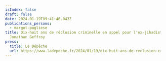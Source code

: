 ```yaml
---
isIndex: false
draft: false
date: 2024-01-19T09:41:46.043Z
publications_persons:
  - margot-pugliese
title: Dix-huit ans de réclusion criminelle en appel pour l'ex-jihadiste
  Jonathan Geffroy
press:
  title: Le Dépêche
  url: https://www.ladepeche.fr/2024/01/19/dix-huit-ans-de-reclusion-criminelle-en-appel-pour-lex-jihadiste-jonathan-geffroy-10158455.php
---
```

